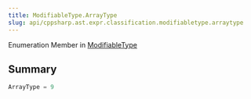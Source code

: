 ```yaml
---
title: ModifiableType.ArrayType
slug: api/cppsharp.ast.expr.classification.modifiabletype.arraytype
---
```

Enumeration Member in [ModifiableType](/api/cppsharp/ast/expr/classification/modifiabletype)

## Summary



```csharp
ArrayType = 9
```

